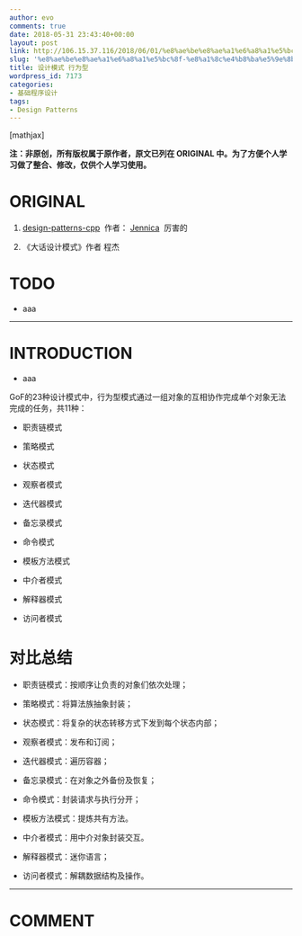 ```yaml
---
author: evo
comments: true
date: 2018-05-31 23:43:40+00:00
layout: post
link: http://106.15.37.116/2018/06/01/%e8%ae%be%e8%ae%a1%e6%a8%a1%e5%bc%8f-%e8%a1%8c%e4%b8%ba%e5%9e%8b/
slug: '%e8%ae%be%e8%ae%a1%e6%a8%a1%e5%bc%8f-%e8%a1%8c%e4%b8%ba%e5%9e%8b'
title: 设计模式 行为型
wordpress_id: 7173
categories:
- 基础程序设计
tags:
- Design Patterns
---
```


<!-- more -->

[mathjax]

**注：非原创，所有版权属于原作者，原文已列在 ORIGINAL 中。为了方便个人学习做了整合、修改，仅供个人学习使用。**


# ORIGINAL





 	
  1. [design-patterns-cpp](https://github.com/yogykwan/design-patterns-cpp)  作者： [Jennica](http://jennica.space/)  厉害的

 	
  2. 《大话设计模式》作者 程杰




# TODO





 	
  * aaa





* * *





# INTRODUCTION





 	
  * aaa






GoF的23种设计模式中，行为型模式通过一组对象的互相协作完成单个对象无法完成的任务，共11种：

 	
  * 职责链模式

 	
  * 策略模式

 	
  * 状态模式

 	
  * 观察者模式

 	
  * 迭代器模式

 	
  * 备忘录模式

 	
  * 命令模式

 	
  * 模板方法模式

 	
  * 中介者模式

 	
  * 解释器模式

 	
  * 访问者模式





# 对比总结





 	
  * 职责链模式：按顺序让负责的对象们依次处理；

 	
  * 策略模式：将算法族抽象封装；

 	
  * 状态模式：将复杂的状态转移方式下发到每个状态内部；

 	
  * 观察者模式：发布和订阅；

 	
  * 迭代器模式：遍历容器；

 	
  * 备忘录模式：在对象之外备份及恢复；

 	
  * 命令模式：封装请求与执行分开；

 	
  * 模板方法模式：提炼共有方法。

 	
  * 中介者模式：用中介对象封装交互。

 	
  * 解释器模式：迷你语言；

 	
  * 访问者模式：解耦数据结构及操作。




















* * *





# COMMENT



